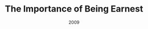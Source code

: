 ---
layout: productions
title: The Importance of Being Earnest
date: 2009
featured_image:
image_credit:
image_alt:
image_caption:
Theatre: Theatre Jacksonville
Venue: Little Theatre
cast:
- Jack: Michael Lipp
crew:
external_links:
---